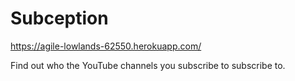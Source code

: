 # Subception

https://agile-lowlands-62550.herokuapp.com/

Find out who the YouTube channels you subscribe to subscribe to.
